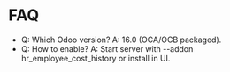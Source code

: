# FAQ

- Q: Which Odoo version? A: 16.0 (OCA/OCB packaged).
- Q: How to enable? A: Start server with --addon hr_employee_cost_history or install in UI.
